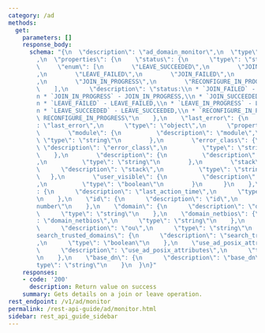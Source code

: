 ```yaml
---
category: /ad
methods:
  get:
    parameters: []
    response_body:
      schema: "{\n  \"description\": \"ad_domain_monitor\",\n  \"type\": \"object\"\
        ,\n  \"properties\": {\n    \"status\": {\n      \"type\": \"string\",\n \
        \     \"enum\": [\n        \"LEAVE_SUCCEEDED\",\n        \"JOIN_SUCCEEDED\"\
        ,\n        \"LEAVE_FAILED\",\n        \"JOIN_FAILED\",\n        \"LEAVE_IN_PROGRESS\"\
        ,\n        \"JOIN_IN_PROGRESS\",\n        \"RECONFIGURE_IN_PROGRESS\"\n  \
        \    ],\n      \"description\": \"status:\\n * `JOIN_FAILED` - JOIN_FAILED,\\\
        n * `JOIN_IN_PROGRESS` - JOIN_IN_PROGRESS,\\n * `JOIN_SUCCEEDED` - JOIN_SUCCEEDED,\\\
        n * `LEAVE_FAILED` - LEAVE_FAILED,\\n * `LEAVE_IN_PROGRESS` - LEAVE_IN_PROGRESS,\\\
        n * `LEAVE_SUCCEEDED` - LEAVE_SUCCEEDED,\\n * `RECONFIGURE_IN_PROGRESS` -\
        \ RECONFIGURE_IN_PROGRESS\"\n    },\n    \"last_error\": {\n      \"description\"\
        : \"last_error\",\n      \"type\": \"object\",\n      \"properties\": {\n\
        \        \"module\": {\n          \"description\": \"module\",\n         \
        \ \"type\": \"string\"\n        },\n        \"error_class\": {\n         \
        \ \"description\": \"error_class\",\n          \"type\": \"string\"\n    \
        \    },\n        \"description\": {\n          \"description\": \"description\"\
        ,\n          \"type\": \"string\"\n        },\n        \"stack\": {\n    \
        \      \"description\": \"stack\",\n          \"type\": \"string\"\n     \
        \   },\n        \"user_visible\": {\n          \"description\": \"user_visible\"\
        ,\n          \"type\": \"boolean\"\n        }\n      }\n    },\n    \"last_action_time\"\
        : {\n      \"description\": \"last_action_time\",\n      \"type\": \"string\"\
        \n    },\n    \"id\": {\n      \"description\": \"id\",\n      \"type\": \"\
        number\"\n    },\n    \"domain\": {\n      \"description\": \"domain\",\n\
        \      \"type\": \"string\"\n    },\n    \"domain_netbios\": {\n      \"description\"\
        : \"domain_netbios\",\n      \"type\": \"string\"\n    },\n    \"ou\": {\n\
        \      \"description\": \"ou\",\n      \"type\": \"string\"\n    },\n    \"\
        search_trusted_domains\": {\n      \"description\": \"search_trusted_domains\"\
        ,\n      \"type\": \"boolean\"\n    },\n    \"use_ad_posix_attributes\": {\n\
        \      \"description\": \"use_ad_posix_attributes\",\n      \"type\": \"boolean\"\
        \n    },\n    \"base_dn\": {\n      \"description\": \"base_dn\",\n      \"\
        type\": \"string\"\n    }\n  }\n}"
    responses:
    - code: '200'
      description: Return value on success
    summary: Gets details on a join or leave operation.
rest_endpoint: /v1/ad/monitor
permalink: /rest-api-guide/ad/monitor.html
sidebar: rest_api_guide_sidebar
---
```

